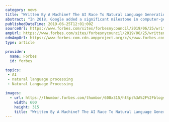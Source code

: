 ```yaml
---
category: news
title: "Written By A Machine? The AI Race To Natural Language Generation"
abstract: "In 2018, Google added a significant milestone in computer-generated content by releasing a new open-source technique for natural language processing training called bidirectional encoder representations from transformers (BERT). \"Bidirectional\" refers to ..."
publishedDateTime: 2019-06-25T12:01:00Z
sourceUrl: https://www.forbes.com/sites/forbesnycouncil/2019/06/25/written-by-a-machine-the-ai-race-to-natural-language-generation/
ampUrl: https://www.forbes.com/sites/forbesnycouncil/2019/06/25/written-by-a-machine-the-ai-race-to-natural-language-generation/amp/
cdnAmpUrl: https://www-forbes-com.cdn.ampproject.org/c/s/www.forbes.com/sites/forbesnycouncil/2019/06/25/written-by-a-machine-the-ai-race-to-natural-language-generation/amp/
type: article

provider:
  name: Forbes
  id: forbes

topics:
 - AI
 - natural language processing
 - Natural Language Processing

images:
  - url: https://thumbor.forbes.com/thumbor/600x315/https%3A%2F%2Fblogs-images.forbes.com%2Fforbesnycouncil%2Ffiles%2F2019%2F06%2Fa-1-1-500x500.jpg
    width: 600
    height: 315
    title: "Written By A Machine? The AI Race To Natural Language Generation"
---
```

